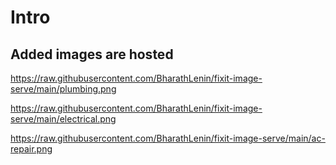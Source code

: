 # Intro


## Added images are hosted


https://raw.githubusercontent.com/BharathLenin/fixit-image-serve/main/plumbing.png

https://raw.githubusercontent.com/BharathLenin/fixit-image-serve/main/electrical.png

https://raw.githubusercontent.com/BharathLenin/fixit-image-serve/main/ac-repair.png

